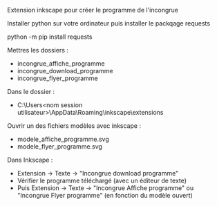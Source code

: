 Extension inkscape pour créer le programme de l'incongrue

Installer python sur votre ordinateur puis installer le packqage requests

python -m pip install requests

Mettres les dossiers :
 * incongrue_affiche_programme
 * incongrue_download_programme
 * incongrue_flyer_programme

Dans le dossier :
 * C:\Users\<nom session utilisateur>\AppData\Roaming\inkscape\extensions

Ouvrir un des fichiers modèles avec inkscape :
 * modele_affiche_programme.svg
 * modele_flyer_programme.svg

Dans Inkscape :
 * Extension -> Texte -> "Incongrue download programme"
 * Vérifier le programme téléchargé (avec un éditeur de texte)
 * Puis Extension -> Texte -> "Incongrue Affiche programme" ou "Incongrue Flyer programme" (en fonction du modèle ouvert)
